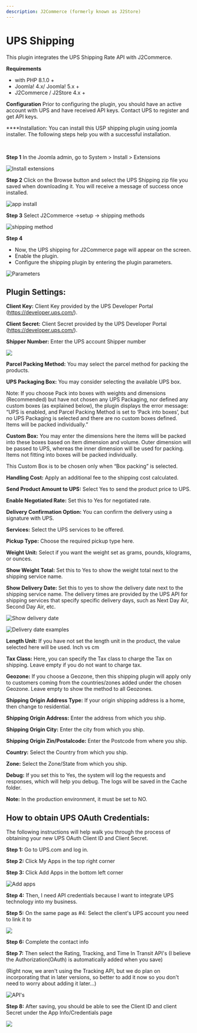 ```yaml
---
description: J2Commerce (formerly known as J2Store)
---
```


# UPS Shipping

This plugin integrates the UPS Shipping Rate API with J2Commerce.

**Requirements**

* with PHP 8.1.0 +
* Joomla! 4.x/ Joomla! 5.x +
* J2Commerce / J2Store 4.x +**‌**

**Configuration** Prior to configuring the plugin, you should have an active account with UPS and have received API keys. Contact UPS to register and get API keys.

**‌**Installation: You can install this USP shipping plugin using joomla installer. The following steps help you with a successful installation.

‌

**Step 1** In the Joomla admin, go to System > Install > Extensions

![Install extensions](<../../assets/app install1 (1) (1).webp>)

**Step 2** Click on the Browse button and select the UPS Shipping zip file you saved when downloading it. You will receive a message of success once installed.

![app install](../../assets/ups-download.webp)

**Step 3** Select J2Commerce ->setup -> shipping methods

![shipping method](<../../assets/ups-setup-shipping (2).webp>)

**Step 4**

* Now, the UPS shipping for J2Commerce page will appear on the screen.
* Enable the plugin.
* Configure the shipping plugin by entering the plugin parameters.

![Parameters](<../../assets/ups-perameters2.webp>)

## Plugin Settings:

**Client Key:** Client Key provided by the UPS Developer Portal (https://developer.ups.com/).

**Client Secret:** Client Secret provided by the UPS Developer Portal  (https://developer.ups.com/).

‌**Shipper Number:** Enter the UPS account Shipper number

![](<../../assets/ups-perameters1 (1).webp>)

‌**Parcel Packing Method:** You may select the parcel method for packing the products.

‌**UPS Packaging Box:** You may consider selecting the available UPS box.

Note: If you choose Pack into boxes with weights and dimensions (Recommended) but have not chosen any UPS Packaging, nor defined any custom boxes (as explained below), the plugin displays the error message: “UPS is enabled, and Parcel Packing Method is set to ‘Pack into boxes’, but no UPS Packaging is selected and there are no custom boxes defined. Items will be packed individually.”

‌**Custom Box:** You may enter the dimensions here the items will be packed into these boxes based on item dimension and volume. Outer dimension will be passed to UPS, whereas the inner dimension will be used for packing. Items not fitting into boxes will be packed individually.

This Custom Box is to be chosen only when “Box packing” is selected.

‌**Handling Cost:** Apply an additional fee to the shipping cost calculated.

‌**Send Product Amount to UPS:** Select Yes to send the product price to UPS.

‌‌**Enable Negotiated Rate:** Set this to Yes for negotiated rate.

‌**Delivery Confirmation Option:** You can confirm the delivery using a signature with UPS.

‌**Services:** Select the UPS services to be offered.

‌**Pickup Type:** Choose the required pickup type here.‌

‌**Weight Unit:** Select if you want the weight set as grams, pounds, kilograms, or ounces.

‌**Show Weight Total:** Set this to Yes to show the weight total next to the shipping service name.

**Show Delivery Date:** Set this to yes to show the delivery date next to the shipping service name. The delivery times are provided by the UPS API for shipping services that specify specific delivery days, such as Next Day Air, Second Day Air, etc.

![Show delivery date](<../../assets/ups-perameters4.webp>)

![Delivery date examples](<../../assets/ups-perameters5 (2).webp>)

‌**Length Unit:** If you have not set the length unit in the product, the value selected here will be used. Inch vs cm

**Tax Class:** Here, you can specify the Tax class to charge the Tax on shipping. Leave empty if you do not want to charge tax.

‌**Geozone:** If you choose a Geozone, then this shipping plugin will apply only to customers coming from the countries/zones added under the chosen Geozone. Leave empty to show the method to all Geozones.

**Shipping Origin Address Type:** If your origin shipping address is a home, then change to residential.

‌‌**Shipping Origin Address:** Enter the address from which you ship.

‌**Shipping Origin City:** Enter the city from which you ship.

‌**Shipping Origin Zin/Postalcode:** Enter the Postcode from where you ship.

‌**Country:** Select the Country from which you ship.

**‌Zone:** Select the Zone/State from which you ship.

**Debug:** If you set this to Yes, the system will log the requests and responses, which will help you debug. The logs will be saved in the Cache folder.

**Note:** In the production environment, it must be set to NO.

## How to obtain UPS OAuth Credentials:

The following instructions will help walk you through the process of obtaining your new UPS OAuth Client ID and Client Secret.&#x20;

**Step 1:** Go to UPS.com and log in.

**Step 2:** Click My Apps in the top right corner

**Step 3:** Click Add Apps in the bottom left corner

![Add apps](<../../assets/ups-add-apps.webp>)

**Step 4:** Then, I need API credentials because I want to integrate UPS technology into my business.

**Step 5:** On the same page as #4: Select the client's UPS account you need to link it to

![](<../../assets/ups-add-account.webp>)

**Step 6:** Complete the contact info

**Step 7:** Then select the Rating, Tracking, and Time In Transit API's (I believe the Authorization(OAuth) is automatically added when you save)

(Right now, we aren't using the Tracking API, but we do plan on incorporating that in later versions, so better to add it now so you don't need to worry about adding it later...)

![API's](<../../assets/ups-api.webp>)

**Step 8:** After saving, you should be able to see the Client ID and client Secret under the App Info/Credentials page

![](<../../assets/ups-approval.webp>)
